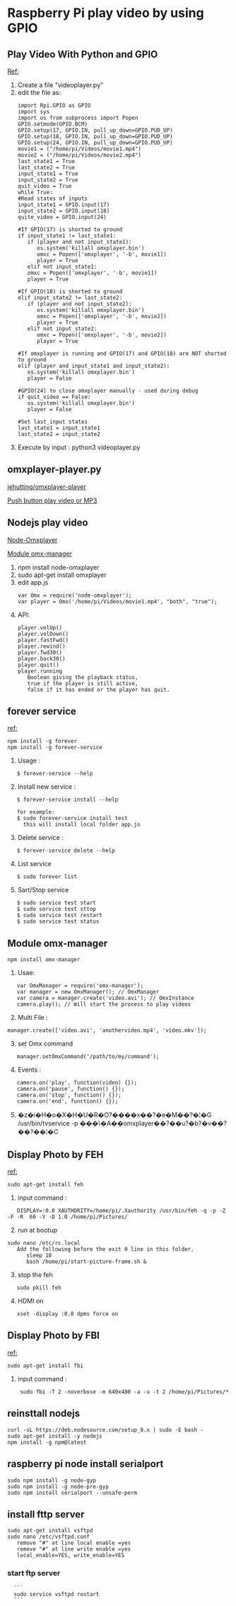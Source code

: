 # Raspberry Pi play video by using GPIO

## Play Video With Python and GPIO
[Ref:](https://www.hackster.io/ThothLoki/play-video-with-python-and-gpio-a30c7a)
   
   1. Create a file "videoplayer.py"
   2. edit the file as:
      ```
      import Rpi.GPIO as GPIO
      import sys
      import os from subprocess import Popen
      GPIO.setmode(GPIO.BCM)
      GPIO.setup(17, GPIO.IN, pull_up_down=GPIO.PUD_UP)
      GPIO.setup(18, GPIO.IN, pull_up_down=GPIO.PUD_UP)
      GPIO.setup(24, GPIO.IN, pull_up_down=GPIO.PUD_UP) 
      movie1 = ("/home/pi/Videos/movie1.mp4")
      movie2 = ("/home/pi/Videos/movie2.mp4")
      last_state1 = True
      last_state2 = True
      input_state1 = True
      input_state2 = True
      quit_video = True
      while True:
      #Read states of inputs
      input_state1 = GPIO.input(17)
      input_state2 = GPIO.input(18)
      quite_video = GPIO.input(24)

      #If GPIO(17) is shorted to ground
      if input_state1 != last_state1:
         if (player and not input_state1):
            os.system('killall omxplayer.bin')
            omxc = Popen(['omxplayer', '-b', movie1])
            player = True
         elif not input_state1:
         omxc = Popen(['omxplayer', '-b', movie1])
         player = True

      #If GPIO(18) is shorted to ground
      elif input_state2 != last_state2:
         if (player and not input_state2):
            os.system('killall omxplayer.bin')
            omxc = Popen(['omxplayer', '-b', movie2])
            player = True
         elif not input_state2:
            omxc = Popen(['omxplayer', '-b', movie2])
            player = True

      #If omxplayer is running and GPIO(17) and GPIO(18) are NOT shorted to ground
      elif (player and input_state1 and input_state2):
         os.system('killall omxplayer.bin')
         player = False

      #GPIO(24) to close omxplayer manually - used during debug
      if quit_video == False:
         os.system('killall omxplayer.bin')
         player = False

      #Set last_input states
      last_state1 = input_state1
      last_state2 = input_state2 
      ```
   3. Execute by input : python3 videoplayer.py

   
## omxplayer-player.py    	
[jehutting/omxplayer-player](https://github.com/jehutting/omxplayer-player/blob/master/omxplayer-player.py)

[Push button play video or MP3](http://www.pibeginners.com/playing-media-via-cli-gpio/)
   

## Nodejs play video
[Node-Omxplayer](https://www.npmjs.com/package/node-omxplayer)

[Module omx-manager](https://npm.taobao.org/package/omx-manager#othermethods)
   
   1. npm install node-omxplayer
   2. sudo apt-get install omxplayer
   3. edit app.js
      ```
      var Omx = require('node-omxplayer');
      var player = Omx('/home/pi/Videos/movie1.mp4', "both", "true");
      ```
   4. API:
      ```
      player.volUp()
      player.volDown()
      player.fastFwd()
      player.rewind()
      player.fwd30()
      player.back30()
      player.quit() 
      player.running
         Boolean giving the playback status, 
         true if the player is still active, 
         false if it has ended or the player has quit.
      ```   

## forever service 
[ref:](https://github.com/zapty/forever-service)
   ```
   npm install -g forever
   npm install -g forever-service  
   ```
   1. Usage :
   ```
      $ forever-service --help 
   ```
   2. Install new service :
   ```
      $ forever-service install --help 
      
      for example:
      $ sudo forever-service install test
        this will install local folder app.js
   ```   
   3. Delete service :
   ```
      $ forever-service delete --help
   ```
   4. List service
   ```
      $ sudo forever list
   ```
   5. Sart/Stop service
   ```
      $ sudo service test start
      $ sudo service test sttop
      $ sudo service test restart
      $ sudo service test status
   ```
      

## Module omx-manager
   ```
   npm install omx-manager
   ```
   1. Usae:
   ```
      var OmxManager = require('omx-manager');
      var manager = new OmxManager(); // OmxManager
      var camera = manager.create('video.avi'); // OmxInstance
      camera.play(); // Will start the process to play videos  
   ```
   2. Multi File :
   ```
   manager.create(['video.avi', 'anothervideo.mp4', 'video.mkv']); 
   ```   
   3. set Omx command
   ```
      manager.setOmxCommand('/path/to/my/command');
   ```
   
   4. Events :
   ```
      camera.on('play', function(video) {});  
      camera.on('pause', function() {});
      camera.on('stop', function() {});
      camera.on('end', function() {}); 
   ```
    
   5. �z�i�H�o�X�H�U�R�O?����x��?�e�M��?�¦�G 
      /usr/bin/tvservice -p 
      ���\�A��omxplayer��?��u?�b?�v��?��?��¦�C 
      

## Display Photo by FEH
[ref:](https://pimylifeup.com/raspberry-pi-photo-frame/)
   
   ```
   sudo apt-get install feh
   ```
   1. input command :
   ```
      DISPLAY=:0.0 XAUTHORITY=/home/pi/.Xauthority /usr/bin/feh -q -p -Z -F -R  60 -Y -D 1.0 /home/pi/Pictures/
   ```
   2. run at bootup
   ```
   sudo nano /etc/rc.local
      Add the following before the exit 0 line in this folder.
         sleep 10
         bash /home/pi/start-picture-frame.sh &
   ```
   3. stop the feh
   ```
      sudo pkill feh
   ```
   4. HDMI on
   ```
      xset -display :0.0 dpms force on
   ```
      
## Display Photo by FBI
[ref:](http://ofbrooklyn.com/2014/01/2/building-photo-frame-raspberry-pi-motion-detector/)

   ```
   sudo apt-get install fbi
   ```
   1. input command :
   ```
       sudo fbi -T 2 -noverbose -m 640x480 -a -u -t 2 /home/pi/Pictures/*  
   ```


## reinsttall nodejs 
   ```
   curl -sL https://deb.nodesource.com/setup_8.x | sudo -E bash -
   sudo apt-get install -y nodejs
   npm install -g npm@latest
   ```

## raspberry pi node install serialport
   ```
   sudo npm install -g node-gyp
   sudo npm install -g node-pre-gyp  
   sudo npm install serialport --unsafe-perm    
   ```

## install fttp server
   ```
   sudo apt-get install vsftpd
   sudo nano /etc/vsftpd.conf
      remove "#" at line local enable =yes
      remove "#" at line write enable =yes
      local_enable=YES, write_enable=YES
   ```
   ### start ftp server
      ```
      sudo service vsftpd restart
      ```
      
